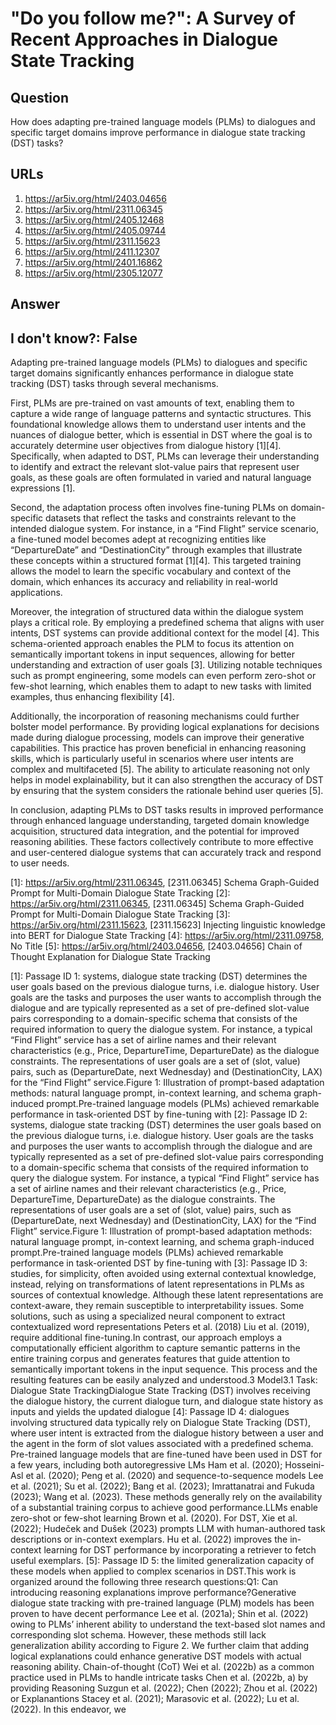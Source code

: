 # "Do you follow me?": A Survey of Recent Approaches in Dialogue State Tracking

## Question

How does adapting pre-trained language models (PLMs) to dialogues and specific target domains improve performance in dialogue state tracking (DST) tasks?

## URLs

1. https://ar5iv.org/html/2403.04656
2. https://ar5iv.org/html/2311.06345
3. https://ar5iv.org/html/2405.12468
4. https://ar5iv.org/html/2405.09744
5. https://ar5iv.org/html/2311.15623
6. https://ar5iv.org/html/2411.12307
7. https://ar5iv.org/html/2401.16862
8. https://ar5iv.org/html/2305.12077

## Answer

## I don't know?: False

Adapting pre-trained language models (PLMs) to dialogues and specific target domains significantly enhances performance in dialogue state tracking (DST) tasks through several mechanisms. 

First, PLMs are pre-trained on vast amounts of text, enabling them to capture a wide range of language patterns and syntactic structures. This foundational knowledge allows them to understand user intents and the nuances of dialogue better, which is essential in DST where the goal is to accurately determine user objectives from dialogue history [1][4]. Specifically, when adapted to DST, PLMs can leverage their understanding to identify and extract the relevant slot-value pairs that represent user goals, as these goals are often formulated in varied and natural language expressions [1].

Second, the adaptation process often involves fine-tuning PLMs on domain-specific datasets that reflect the tasks and constraints relevant to the intended dialogue system. For instance, in a “Find Flight” service scenario, a fine-tuned model becomes adept at recognizing entities like “DepartureDate” and “DestinationCity” through examples that illustrate these concepts within a structured format [1][4]. This targeted training allows the model to learn the specific vocabulary and context of the domain, which enhances its accuracy and reliability in real-world applications.

Moreover, the integration of structured data within the dialogue system plays a critical role. By employing a predefined schema that aligns with user intents, DST systems can provide additional context for the model [4]. This schema-oriented approach enables the PLM to focus its attention on semantically important tokens in input sequences, allowing for better understanding and extraction of user goals [3]. Utilizing notable techniques such as prompt engineering, some models can even perform zero-shot or few-shot learning, which enables them to adapt to new tasks with limited examples, thus enhancing flexibility [4].

Additionally, the incorporation of reasoning mechanisms could further bolster model performance. By providing logical explanations for decisions made during dialogue processing, models can improve their generative capabilities. This practice has proven beneficial in enhancing reasoning skills, which is particularly useful in scenarios where user intents are complex and multifaceted [5]. The ability to articulate reasoning not only helps in model explainability, but it can also strengthen the accuracy of DST by ensuring that the system considers the rationale behind user queries [5].

In conclusion, adapting PLMs to DST tasks results in improved performance through enhanced language understanding, targeted domain knowledge acquisition, structured data integration, and the potential for improved reasoning abilities. These factors collectively contribute to more effective and user-centered dialogue systems that can accurately track and respond to user needs.

[1]: https://ar5iv.org/html/2311.06345, [2311.06345] Schema Graph-Guided Prompt for Multi-Domain Dialogue State Tracking
[2]: https://ar5iv.org/html/2311.06345, [2311.06345] Schema Graph-Guided Prompt for Multi-Domain Dialogue State Tracking
[3]: https://ar5iv.org/html/2311.15623, [2311.15623] Injecting linguistic knowledge into BERT for Dialogue State Tracking
[4]: https://ar5iv.org/html/2311.09758, No Title
[5]: https://ar5iv.org/html/2403.04656, [2403.04656] Chain of Thought Explanation for Dialogue State Tracking

[1]: Passage ID 1: systems, dialogue state tracking (DST) determines the user goals based on the previous dialogue turns, i.e. dialogue history. User goals are the tasks and purposes the user wants to accomplish through the dialogue and are typically represented as a set of pre-defined slot-value pairs corresponding to a domain-specific schema that consists of the required information to query the dialogue system. For instance, a typical “Find Flight” service has a set of airline names and their relevant characteristics (e.g., Price, DepartureTime, DepartureDate) as the dialogue constraints. The representations of user goals are a set of (slot, value) pairs, such as (DepartureDate, next Wednesday) and (DestinationCity, LAX) for the “Find Flight” service.Figure 1: Illustration of prompt-based adaptation methods: natural language prompt, in-context learning, and schema graph-induced prompt.Pre-trained language models (PLMs) achieved remarkable performance in task-oriented DST by fine-tuning with
[2]: Passage ID 2: systems, dialogue state tracking (DST) determines the user goals based on the previous dialogue turns, i.e. dialogue history. User goals are the tasks and purposes the user wants to accomplish through the dialogue and are typically represented as a set of pre-defined slot-value pairs corresponding to a domain-specific schema that consists of the required information to query the dialogue system. For instance, a typical “Find Flight” service has a set of airline names and their relevant characteristics (e.g., Price, DepartureTime, DepartureDate) as the dialogue constraints. The representations of user goals are a set of (slot, value) pairs, such as (DepartureDate, next Wednesday) and (DestinationCity, LAX) for the “Find Flight” service.Figure 1: Illustration of prompt-based adaptation methods: natural language prompt, in-context learning, and schema graph-induced prompt.Pre-trained language models (PLMs) achieved remarkable performance in task-oriented DST by fine-tuning with
[3]: Passage ID 3: studies, for simplicity, often avoided using external contextual knowledge, instead, relying on transformations of latent representations in PLMs as sources of contextual knowledge. Although these latent representations are context-aware, they remain susceptible to interpretability issues. Some solutions, such as using a specialized neural component to extract contextualized word representations Peters et al. (2018) Liu et al. (2019), require additional fine-tuning.In contrast, our approach employs a computationally efficient algorithm to capture semantic patterns in the entire training corpus and generates features that guide attention to semantically important tokens in the input sequence. This process and the resulting features can be easily analyzed and understood.3 Model3.1 Task: Dialogue State TrackingDialogue State Tracking (DST) involves receiving the dialogue history, the current dialogue turn, and dialogue state history as inputs and yields the updated dialogue
[4]: Passage ID 4: dialogues involving structured data typically rely on Dialogue State Tracking (DST), where user intent is extracted from the dialogue history between a user and the agent in the form of slot values associated with a predefined schema. Pre-trained language models that are fine-tuned have been used in DST for a few years, including both autoregressive LMs Ham et al. (2020); Hosseini-Asl et al. (2020); Peng et al. (2020) and sequence-to-sequence models Lee et al. (2021); Su et al. (2022); Bang et al. (2023); Imrattanatrai and Fukuda (2023); Wang et al. (2023). These methods generally rely on the availability of a substantial training corpus to achieve good performance.LLMs enable zero-shot or few-shot learning Brown et al. (2020). For DST, Xie et al. (2022); Hudeček and Dušek (2023) prompts LLM with human-authored task descriptions or in-context exemplars. Hu et al. (2022) improves the in-context learning for DST performance by incorporating a retriever to fetch useful exemplars.
[5]: Passage ID 5: the limited generalization capacity of these models when applied to complex scenarios in DST.This work is organized around the following three research questions:Q1: Can introducing reasoning explanations improve performance?Generative dialogue state tracking with pre-trained language (PLM) models has been proven to have decent performance Lee et al. (2021a); Shin et al. (2022) owing to PLMs’ inherent ability to understand the text-based slot names and corresponding slot schema. However, these methods still lack generalization ability according to Figure 2. We further claim that adding logical explanations could enhance generative DST models with actual reasoning ability. Chain-of-thought (CoT) Wei et al. (2022b) as a common practice used in PLMs to handle intricate tasks Chen et al. (2022b, a) by providing Reasoning Suzgun et al. (2022); Chen (2022); Zhou et al. (2022) or Explanantions Stacey et al. (2021); Marasovic et al. (2022); Lu et al. (2022). In this endeavor, we